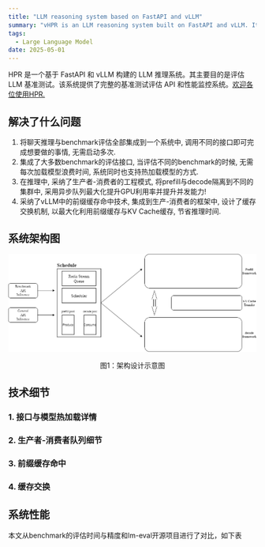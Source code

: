 ```yaml
---
title: "LLM reasoning system based on FastAPI and vLLM"
summary: "vHPR is an LLM reasoning system built on FastAPI and vLLM. Its primary purpose is to evaluate LLM benchmarks. The system provides a complete benchmark evaluation API and performance monitoring system."
tags:
  - Large Language Model
date: 2025-05-01
---
```


HPR 是一个基于 FastAPI 和 vLLM 构建的 LLM 推理系统。其主要目的是评估 LLM 基准测试。该系统提供了完整的基准测试评估 API 和性能监控系统。[欢迎各位使用HPR.](https://github.com/2Elian/HPR-VLLM/tree/v1.1-dev)

## 解决了什么问题

1. 将聊天推理与benchmark评估全部集成到一个系统中, 调用不同的接口即可完成想要做的事情, 无需启动多次. 
2. 集成了大多数benchmark的评估接口, 当评估不同的benchmark的时候, 无需每次加载模型浪费时间, 系统同时也支持热加载模型的方式.
3. 在推理中, 采纳了生产者-消费者的工程模式, 将prefill与decode隔离到不同的集群中, 采用异步队列最大化提升GPU利用率并提升并发能力!
4. 采纳了vLLM中的前缀缓存命中技术, 集成到生产-消费者的框架中, 设计了缓存交换机制, 以最大化利用前缀缓存与KV Cache缓存, 节省推理时间.

## 系统架构图

![本项目的算法架构图](./hpr-framework.drawio.png)
<center><p>图1：架构设计示意图</p></center>

## 技术细节

### 1. 接口与模型热加载详情

### 2. 生产者-消费者队列细节

### 3. 前缀缓存命中

### 4. 缓存交换

## 系统性能

本文从benchmark的评估时间与精度和lm-eval开源项目进行了对比，如下表